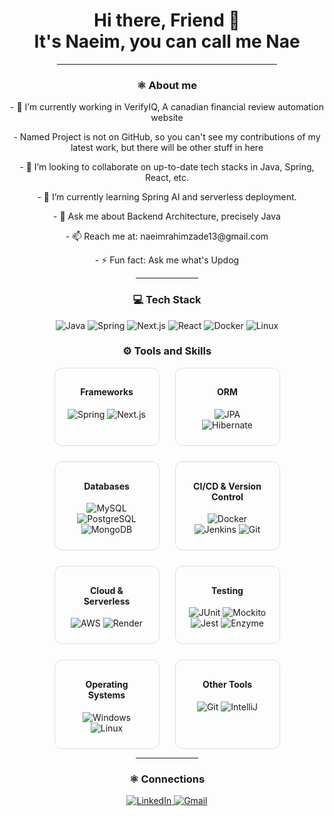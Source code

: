 <div align="center">
  <h1> Hi there, Friend 👋 <br> It's Naeim, you can call me Nae</h1>
  <hr width="70%" align="center" />
  <div>
    <h3>⚛️ About me</h3>
    <p>- 🔭 I’m currently working in VerifyIQ, A canadian financial review automation website</p>
    <p>-   Named Project is not on GitHub, so you can't see my contributions of my latest work, but there will be other stuff in here</p>
    <p>- 👯 I’m looking to collaborate on up-to-date tech stacks in Java, Spring, React, etc. </p>
    <p>- 🌱 I’m currently learning Spring AI and serverless deployment.</p>
    <p>- 💬 Ask me about Backend Architecture, precisely Java</p>
    <p>- 📫 Reach me at: naeimrahimzade13@gmail.com</p>
    <p>- ⚡ Fun fact: Ask me what's Updog</p>
  </div>
  <hr width="20%"/>
  <div>
    <h3>💻 Tech Stack</h3>
    <p>  
      <img src="https://img.shields.io/badge/Java-007396?style=flat-square&logo=java&logoColor=white" alt="Java" />
      <img src="https://img.shields.io/badge/Spring-6DB33F?style=flat-square&logo=spring&logoColor=white" alt="Spring" />
      <img src="https://img.shields.io/badge/Next.js-000000?style=flat-square&logo=nextdotjs&logoColor=white" alt="Next.js" />
      <img src="https://img.shields.io/badge/React-61DAFB?style=flat-square&logo=react&logoColor=black" alt="React" />
      <img src="https://img.shields.io/badge/Docker-2496ED?style=flat-square&logo=docker&logoColor=white" alt="Docker" />
      <img src="https://img.shields.io/badge/Linux-FCC624?style=flat-square&logo=linux&logoColor=black" alt="Linux" />
    </p>
<div>
    <h3>⚙️ Tools and Skills</h3>
    <div style="display: flex; flex-wrap: wrap; justify-content: center; gap: 25px; ">

   <div style="border: 1px solid #ddd; border-radius: 12px; padding: 10px 20px; width: 25%; text-align: center;">
       <h4>Frameworks</h4>
       <p>
           <img src="https://img.shields.io/badge/Spring-6DB33F?style=flat&logo=spring&logoColor=white" alt="Spring" />
           <img src="https://img.shields.io/badge/Next.js-000000?style=flat&logo=nextdotjs&logoColor=white" alt="Next.js" />
       </p>
   </div>

   <div style="border: 1px solid #ddd; border-radius: 12px; padding: 10px 20px; width: 25%; text-align: center;">
       <h4>ORM</h4>
       <p>
           <img src="https://img.shields.io/badge/JPA-007396?style=flat&logo=java&logoColor=white" alt="JPA" />
           <img src="https://img.shields.io/badge/Hibernate-59666C?style=flat&logo=hibernate&logoColor=white" alt="Hibernate" />
       </p>
   </div>

   <div style="border: 1px solid #ddd; border-radius: 12px; padding: 10px 20px; width: 25%; text-align: center;">
       <h4>Databases</h4>
       <p>
           <img src="https://img.shields.io/badge/MySQL-4479A1?style=flat&logo=mysql&logoColor=white" alt="MySQL" />
           <img src="https://img.shields.io/badge/PostgreSQL-336791?style=flat&logo=postgresql&logoColor=white" alt="PostgreSQL" />
           <img src="https://img.shields.io/badge/MongoDB-47A248?style=flat&logo=mongodb&logoColor=white" alt="MongoDB" />
       </p>
   </div>

   <div style="border: 1px solid #ddd; border-radius: 12px; padding: 10px 20px; width: 25%; text-align: center;">
       <h4>CI/CD & Version Control</h4>
       <p>
           <img src="https://img.shields.io/badge/Docker-2496ED?style=flat&logo=docker&logoColor=white" alt="Docker" />
           <img src="https://img.shields.io/badge/Jenkins-D24939?style=flat&logo=jenkins&logoColor=white" alt="Jenkins" />
           <img src="https://img.shields.io/badge/Git-F05032?style=flat&logo=git&logoColor=white" alt="Git" />
       </p>
   </div>

   <div style="border: 1px solid #ddd; border-radius: 12px; padding: 10px 20px; width: 25%; text-align: center;">
       <h4>Cloud & Serverless</h4>
       <p>
           <img src="https://img.shields.io/badge/AWS-232F3E?style=flat&logo=amazon-aws&logoColor=white" alt="AWS" />
           <img src="https://img.shields.io/badge/Render-0466C8?style=flat&logo=render&logoColor=white" alt="Render" />
       </p>
   </div>

   <div style="border: 1px solid #ddd; border-radius: 12px; padding: 10px 20px; width: 25%; text-align: center;">
       <h4>Testing</h4>
       <p>
           <img src="https://img.shields.io/badge/JUnit-25A162?style=flat&logo=java&logoColor=white" alt="JUnit" />
           <img src="https://img.shields.io/badge/Mockito-2D9BF0?style=flat&logo=mockito&logoColor=white" alt="Mockito" />
           <img src="https://img.shields.io/badge/Jest-C21325?style=flat&logo=jest&logoColor=white" alt="Jest" />
           <img src="https://img.shields.io/badge/Enzyme-FFDD00?style=flat&logo=enzyme&logoColor=black" alt="Enzyme" />
       </p>
   </div>

   <div style="border: 1px solid #ddd; border-radius: 12px; padding: 10px 20px; width: 25%; text-align: center;">
       <h4>Operating Systems</h4>
       <p>
           <img src="https://img.shields.io/badge/Windows-0078D6?style=flat&logo=windows&logoColor=white" alt="Windows" />
           <img src="https://img.shields.io/badge/Linux-FCC624?style=flat&logo=linux&logoColor=black" alt="Linux" />
       </p>
   </div>

   <div style="border: 1px solid #ddd; border-radius: 12px; padding: 10px 20px; width: 25%; text-align: center;">
       <h4>Other Tools</h4>
       <p>
           <img src="https://img.shields.io/badge/Git-F05032?style=flat&logo=git&logoColor=white" alt="Git" />
           <img src="https://img.shields.io/badge/IntelliJ-000000?style=flat&logo=intellij-idea&logoColor=white" alt="IntelliJ" />
       </p>
   </div>

  </div>
</div>
    <hr width="20%" align="center" />
    <h3 >⚛️ Connections</h3>
    <p align="center">
      <a href="https://www.linkedin.com/in/naeim-rahimzade-a87b7011b/">
        <img src="https://img.shields.io/badge/linkedin-black?style=flat-square&logo=linkedin" alt="LinkedIn">
      </a>
      <a href="mailto:naeimrahimzade13@gmail.com">
        <img src="https://img.shields.io/badge/gmail-black?style=flat-square&logo=gmail" alt="Gmail">
      </a>
    </p>
</div>
</div>



<div>
</div>